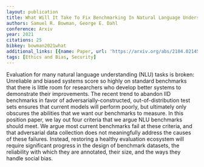 ```yaml
---
layout: publication
title: What Will It Take To Fix Benchmarking In Natural Language Understanding?
authors: Samuel R. Bowman, George E. Dahl
conference: Arxiv
year: 2021
citations: 25
bibkey: bowman2021what
additional_links: [{name: Paper, url: 'https://arxiv.org/abs/2104.02145'}]
tags: [Ethics and Bias, Security]
---
```

Evaluation for many natural language understanding (NLU) tasks is broken:
Unreliable and biased systems score so highly on standard benchmarks that there
is little room for researchers who develop better systems to demonstrate their
improvements. The recent trend to abandon IID benchmarks in favor of
adversarially-constructed, out-of-distribution test sets ensures that current
models will perform poorly, but ultimately only obscures the abilities that we
want our benchmarks to measure. In this position paper, we lay out four
criteria that we argue NLU benchmarks should meet. We argue most current
benchmarks fail at these criteria, and that adversarial data collection does
not meaningfully address the causes of these failures. Instead, restoring a
healthy evaluation ecosystem will require significant progress in the design of
benchmark datasets, the reliability with which they are annotated, their size,
and the ways they handle social bias.